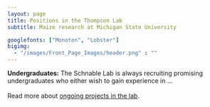 ```yaml
---
layout: page
title: Positions in the Thompson Lab
subtitle: Maize research at Michigan State University

googlefonts: ["Monoton", "Lobster"]
bigimg:
  - "/images/Front_Page_Images/header.png" : ""
---
```

**Undergraduates:** The Schnable Lab is always recruiting promising undergraduates who either wish to gain experience in ...
<br><br>
Read more about [ongoing projects in the lab](/research/).
<br><br>
